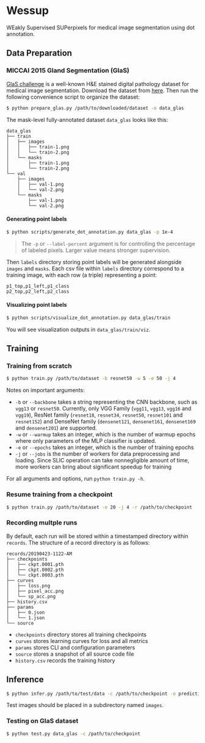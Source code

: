# Wessup

WEakly Supervised SUPerpixels for medical image segmentation using dot annotation.

## Data Preparation

### MICCAI 2015 Gland Segmentation (GlaS)

[GlaS challenge](https://warwick.ac.uk/fac/sci/dcs/research/tia/glascontest/) is a well-known H&E stained digital pathology dataset for medical image segmentation. Download the dataset from [here](https://warwick.ac.uk/fac/sci/dcs/research/tia/glascontest/download/warwick_qu_dataset_released_2016_07_08.zip). Then run the following convenience script to organize the dataset:

```bash
$ python prepare_glas.py /path/to/downloaded/dataset -o data_glas
```

The mask-level fully-annotated dataset `data_glas` looks like this:

```
data_glas
├── train
│   ├── images
│   │   ├── train-1.png
│   │   └── train-2.png
│   └── masks
│       ├── train-1.png
│       └── train-2.png
└── val
    ├── images
    │   ├── val-1.png
    │   └── val-2.png
    └── masks
        ├── val-1.png
        └── val-2.png
```

#### Generating point labels

```bash
$ python scripts/generate_dot_annotation.py data_glas -p 1e-4
```

> The `-p` or `--label-percent` argument is for controlling the percentage of labeled pixels. Larger value means stronger supervision.

Then `labels` directory storing point labels will be generated alongside `images` and `masks`. Each csv file within `labels` directory correspond to a training image, with each row (a triple) representing a point:

```csv
p1_top,p1_left,p1_class
p2_top,p2_left,p2_class
```

#### Visualizing point labels

```bash
$ python scripts/visualize_dot_annotation.py data_glas/train
```

You will see visualization outputs in `data_glas/train/viz`.

## Training

### Training from scratch

```bash
$ python train.py /path/to/dataset -b resnet50 -w 5 -e 50 -j 4
```

Notes on important arguments:

- `-b` or `--backbone` takes a string representing the CNN backbone, such as `vgg13` or `resnet50`. Currently, only VGG Family (`vgg11`, `vgg13`, `vgg16` and `vgg19`), ResNet family (`resnet18`, `resnet34`, `resnet50`, `resnet101` and `resnet152`) and DenseNet family (`densenet121`, `densenet161`, `densenet169` and `densenet201`) are supported.
- `-w` or `--warmup` takes an integer, which is the number of warmup epochs where only parameters of the MLP classifier is updated.
- `-e` or `--epochs` takes an integer, which is the number of training epochs
- `-j` or `--jobs` is the number of workers for data preprocessing and loading. Since SLIC operation can take nonnegligible amount of time, more workers can bring about significant speedup for training

For all arguments and options, run `python train.py -h`.

### Resume training from a checkpoint

```bash
$ python train.py /path/to/dataset -e 20 -j 4 -r /path/to/checkpoint
```

### Recording multple runs

By default, each run will be stored within a timestamped directory within `records`. The structure of a record directory is as follows:

```
records/20190423-1122-AM
├── checkpoints
│   ├── ckpt.0001.pth
│   ├── ckpt.0002.pth
│   └── ckpt.0003.pth
├── curves
│   ├── loss.png
│   ├── pixel_acc.png
│   └── sp_acc.png
├── history.csv
├── params
│   ├── 0.json
│   └── 1.json
└── source
```

- `checkpoints` directory stores all training checkpoints
- `curves` stores learning curves for loss and all metrics
- `params` stores CLI and configuration parameters
- `source` stores a snapshot of all source code file
- `history.csv` records the training history

## Inference

```bash
$ python infer.py /path/to/test/data -c /path/to/checkpoint -o prediction -j 4
```

Test images should be placed in a subdirectory named `images`.

### Testing on GlaS dataset

```bash
$ python test.py data_glas -c /path/to/checkpoint
```
